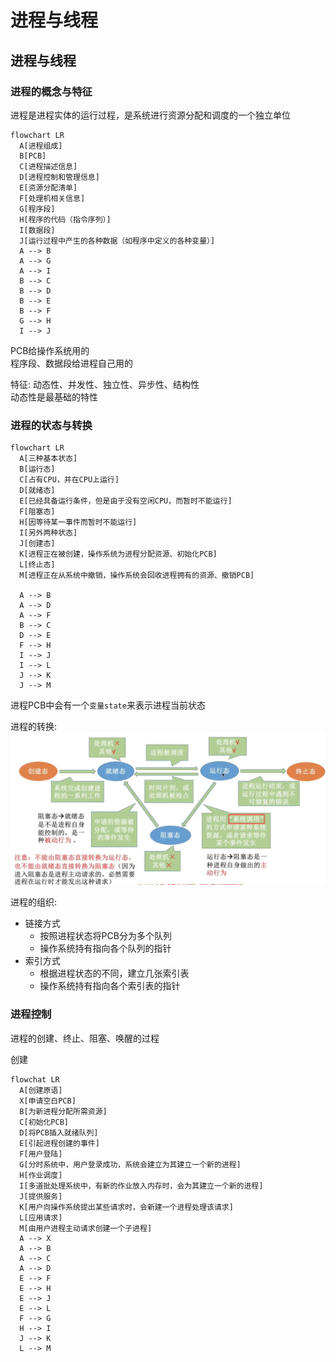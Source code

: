 # 进程与线程

## 进程与线程
### 进程的概念与特征
进程是进程实体的运行过程，是系统进行资源分配和调度的一个独立单位
```mermaid
flowchart LR
  A[进程组成]
  B[PCB]
  C[进程描述信息]
  D[进程控制和管理信息]
  E[资源分配清单]
  F[处理机相关信息]
  G[程序段]
  H[程序的代码（指令序列）]
  I[数据段]
  J[运行过程中产生的各种数据（如程序中定义的各种变量）]
  A --> B
  A --> G
  A --> I
  B --> C
  B --> D
  B --> E
  B --> F
  G --> H
  I --> J
```
PCB给操作系统用的<br>
程序段、数据段给进程自己用的

特征: 动态性、并发性、独立性、异步性、结构性<br>
动态性是最基础的特性

### 进程的状态与转换

```mermaid
flowchart LR
  A[三种基本状态]
  B[运行态]
  C[占有CPU，并在CPU上运行]
  D[就绪态]
  E[已经具备运行条件，但是由于没有空闲CPU，而暂时不能运行]
  F[阻塞态]
  H[因等待某一事件而暂时不能运行]
  I[另外两种状态]
  J[创建态]
  K[进程正在被创建，操作系统为进程分配资源、初始化PCB]
  L[终止态]
  M[进程正在从系统中撤销，操作系统会回收进程拥有的资源、撤销PCB]

  A --> B
  A --> D
  A --> F
  B --> C
  D --> E
  F --> H
  I --> J
  I --> L
  J --> K
  J --> M
```
进程PCB中会有一个`变量state`来表示进程当前状态

进程的转换:
<img src="./img/进程三种状态的转换.png" max-width="80%"/>

进程的组织:
- 链接方式
  - 按照进程状态将PCB分为多个队列
  - 操作系统持有指向各个队列的指针
- 索引方式
  - 根据进程状态的不同，建立几张索引表
  - 操作系统持有指向各个索引表的指针

### 进程控制
进程的创建、终止、阻塞、唤醒的过程

创建
```mermaid
flowchat LR
  A[创建原语]
  X[申请空白PCB]
  B[为新进程分配所需资源]
  C[初始化PCB]
  D[将PCB插入就绪队列]
  E[引起进程创建的事件]
  F[用户登陆]
  G[分时系统中，用户登录成功，系统会建立为其建立一个新的进程]
  H[作业调度]
  I[多道批处理系统中，有新的作业放入内存时，会为其建立一个新的进程]
  J[提供服务]
  K[用户向操作系统提出某些请求时，会新建一个进程处理该请求]
  L[应用请求]
  M[由用户进程主动请求创建一个子进程]
  A --> X
  A --> B
  A --> C
  A --> D
  E --> F
  E --> H
  E --> J
  E --> L
  F --> G
  H --> I
  J --> K
  L --> M
```
